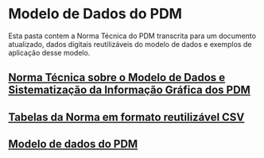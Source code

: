 # Modelo de Dados do PDM

Esta pasta contem a Norma Técnica do PDM transcrita para um documento atualizado, dados digitais reutilizáveis do modelo de dados e exemplos de aplicação desse modelo.

## [Norma Técnica sobre o Modelo de Dados e Sistematização da Informação Gráfica dos PDM](norma_pdm)

## [Tabelas da Norma em formato reutilizável CSV](tabelas_pdm)

## [Modelo de dados do PDM](modelo_pdm)
